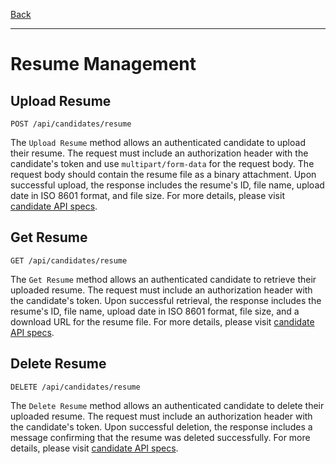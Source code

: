 [Back](/README.md)

---

# Resume Management

## Upload Resume

``` 
POST /api/candidates/resume
```

The `Upload Resume` method allows an authenticated candidate to upload their resume. The request must include an authorization header with the candidate's token and use `multipart/form-data` for the request body. The request body should contain the resume file as a binary attachment. Upon successful upload, the response includes the resume's ID, file name, upload date in ISO 8601 format, and file size. For more details, please visit [candidate API specs](/apis/candidate.md).

## Get Resume

``` 
GET /api/candidates/resume
```

The `Get Resume` method allows an authenticated candidate to retrieve their uploaded resume. The request must include an authorization header with the candidate's token. Upon successful retrieval, the response includes the resume's ID, file name, upload date in ISO 8601 format, file size, and a download URL for the resume file. For more details, please visit [candidate API specs](/apis/candidate.md).

## Delete Resume

```
DELETE /api/candidates/resume
```

The `Delete Resume` method allows an authenticated candidate to delete their uploaded resume. The request must include an authorization header with the candidate's token. Upon successful deletion, the response includes a message confirming that the resume was deleted successfully. For more details, please visit [candidate API specs](/apis/candidate.md).